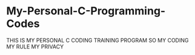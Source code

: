 # My-Personal-C-Programming-Codes
THIS IS MY PERSONAL C CODING TRAINING PROGRAM SO MY CODING MY RULE MY PRIVACY
